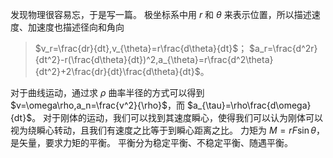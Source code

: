 发现物理很容易忘，于是写一篇。
极坐标系中用 $r$ 和 $\theta$ 来表示位置，所以描述速度、加速度也描述径向和角向
> $v_r=\frac{dr}{dt},v_{\theta}=r\frac{d\theta}{dt}$；
> $a_r=\frac{d^2r}{dt^2}-r(\frac{d\theta}{dt})^2,a_{\theta}=r\frac{d^2\theta}{dt^2}+2\frac{dr}{dt}\frac{d\theta}{dt}$。

对于曲线运动，通过求 $\rho$ 曲率半径的方式可以得到 $v=\omega\rho,a_n=\frac{v^2}{\rho}$，而 $a_{\tau}=\rho\frac{d\omega}{dt}$。
对于刚体的运动，我们可以找到其速度瞬心，使得我们可以认为刚体可以视为绕瞬心转动，且我们有速度之比等于到瞬心距离之比。
力矩为 $M=rF\sin \theta$，是矢量，要求力矩的平衡。
平衡分为稳定平衡、不稳定平衡、随遇平衡。
